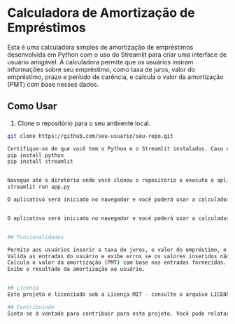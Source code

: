 # Calculadora de Amortização de Empréstimos

Esta é uma calculadora simples de amortização de empréstimos desenvolvida em Python com o uso do Streamlit para criar uma interface de usuário amigável. A calculadora permite que os usuários insiram informações sobre seu empréstimo, como taxa de juros, valor do empréstimo, prazo e período de carência, e calcula o valor da amortização (PMT) com base nesses dados.

## Como Usar

1. Clone o repositório para o seu ambiente local.

```bash
git clone https://github.com/seu-usuario/seu-repo.git

Certifique-se de que você tem o Python e o Streamlit instalados. Caso contrário, você pode instalá-los com pip:
pip install python
pip install streamlit


Navegue até o diretório onde você clonou o repositório e execute o aplicativo:
streamlit run app.py

O aplicativo será iniciado no navegador e você poderá usar a calculadora de amortização de empréstimos.


O aplicativo será iniciado no navegador e você poderá usar a calculadora de amortização de empréstimos.


## Funcionalidades

Permite aos usuários inserir a taxa de juros, o valor do empréstimo, o prazo e o período de carência.
Valida as entradas do usuário e exibe erros se os valores inseridos não forem válidos.
Calcula o valor da amortização (PMT) com base nas entradas fornecidas.
Exibe o resultado da amortização ao usuário.


## Licença
Este projeto é licenciado sob a Licença MIT - consulte o arquivo LICENSE para obter detalhes.

## Contribuindo
Sinta-se à vontade para contribuir para este projeto. Você pode relatar problemas, enviar solicitações de pull ou propor melhorias. Toda ajuda é bem-vinda! 🚀

